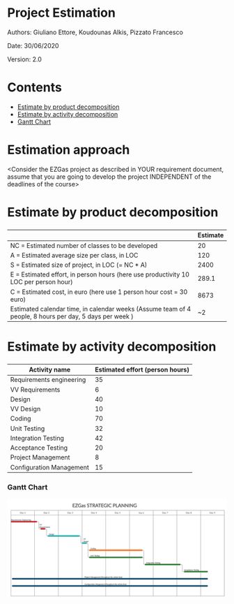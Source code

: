 # Project Estimation  

Authors: Giuliano Ettore, Koudounas Alkis, Pizzato Francesco

Date: 30/06/2020

Version: 2.0

# Contents



- [Estimate by product decomposition](#estimate-by-product-decomposition)
- [Estimate by activity decomposition](#estimate-by-activity-decomposition)
- [Gantt Chart](#gantt-chart)


# Estimation approach

<Consider the EZGas  project as described in YOUR requirement document, assume that you are going to develop the project INDEPENDENT of the deadlines of the course>


# Estimate by product decomposition

### 

|                                                                                                         | Estimate           |             
| ------------------------------------------------------------------------------------------------------- | -----------------  |  
| NC = Estimated number of classes to be developed                                                        |  20                |             
| A = Estimated average size per class, in LOC                                                            |  120               | 
| S = Estimated size of project, in LOC (= NC * A)                                                        |  2400              |
| E = Estimated effort, in person hours (here use productivity 10 LOC per person hour)                    |  289.1             |   
| C = Estimated cost, in euro (here use 1 person hour cost = 30 euro)                                     |  8673              | 
| Estimated calendar time, in calendar weeks (Assume team of 4 people, 8 hours per day, 5 days per week ) |  ~2                |            



# Estimate by activity decomposition

### 

|         Activity name               | Estimated effort (person hours) |             
| ----------------------------------- | ------------------------------- | 
| Requirements engineering            |        35                       |
| VV Requirements                     |        6                        |
| Design                              |        40                       |
| VV Design                           |        10                       |
| Coding                              |        70                       |
| Unit Testing                        |        32                       |
| Integration Testing                 |        42                       |
| Acceptance Testing                  |        20                       |
| Project Management                  |        8                        |
| Configuration Management            |        15                       |


### Gantt Chart

![](EZGasGanttChart.png)


